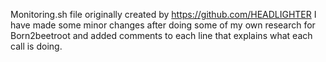 Monitoring.sh file originally created by https://github.com/HEADLIGHTER I have made some minor changes after doing some of my own research for Born2beetroot and added comments to each line that explains what each call is doing.
